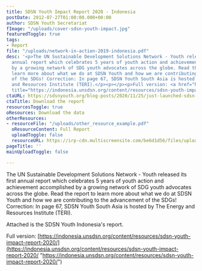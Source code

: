 ```yaml
---
title: SDSN Youth Impact Report 2020 - Indonesia
postDate: 2012-07-27T01:00:00.000+00:00
author: SDSN Youth Secretariat
fImage: "/uploads/cover-sdsn-youth-impact.jpg"
featuredToggle: true
tags:
- Report
file: "/uploads/network-in-action-2019-indonesia.pdf"
desc: '<p>The UN Sustainable Development Solutions Network - Youth released its first
  annual report which celebrates 5 years of youth action and achievement accomplished
  by a growing network of SDG youth advocates across the globe. Read the report to
  learn more about what we do at SDSN Youth and how we are contributing to the advancement
  of the SDGs! Correction: In page 67, SDSN Youth South Asia is hosted by The Energy
  and Resources Institute (TERI).</p><p></p><p>Full version: <a href="https://indonesia.unsdsn.org/content/resources/sdsn-youth-impact-report-2020/"
  title="https://indonesia.unsdsn.org/content/resources/sdsn-youth-impact-report-2020/">https://indonesia.unsdsn.org/content/resources/sdsn-youth-impact-report-2020/</a></p>'
ctaURL: https://sdsnyouth.org/blog-posts/2020/11/25/just-launched-sdsn-youth-impact-report-2020
ctaTitle: Download the report
resourcesToggle: true
oResources: Download the data
otherResources:
- resourceFile: "/uploads/other_resource_example.pdf"
  oResourceContent: Full Report
  uploadToggle: false
  resourceURL: https://irp-cdn.multiscreensite.com/be6d1d56/files/uploaded/SDSN%202019%20networks%20report.pdf
pageTitle: ''
mainUploadToggle: false

---
```

The UN Sustainable Development Solutions Network - Youth released its first annual report which celebrates 5 years of youth action and achievement accomplished by a growing network of SDG youth advocates across the globe. Read the report to learn more about what we do at SDSN Youth and how we are contributing to the advancement of the SDGs! Correction: In page 67, SDSN Youth South Asia is hosted by The Energy and Resources Institute (TERI).

Attached is the SDSN Youth Indonesia's report.

Full version: [https://indonesia.unsdsn.org/content/resources/sdsn-youth-impact-report-2020/](https://indonesia.unsdsn.org/content/resources/sdsn-youth-impact-report-2020/ "https://indonesia.unsdsn.org/content/resources/sdsn-youth-impact-report-2020/")